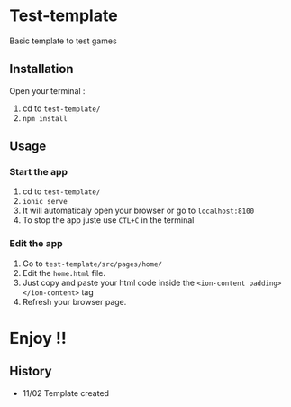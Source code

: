# Test-template
Basic template to test games
## Installation 

Open your terminal :
1. cd to `test-template/`
2. `npm install`


## Usage

### Start the app
1. cd to `test-template/`
2. `ionic serve`
3. It will automaticaly open your browser or go to `localhost:8100`
4. To stop the app juste use `CTL+C` in the terminal

### Edit the app
1. Go to `test-template/src/pages/home/`
2. Edit the `home.html` file.
3. Just copy and paste your html code inside the `<ion-content padding></ion-content>` tag
4. Refresh your browser page.

# Enjoy !!

## History
- 11/02 Template created

